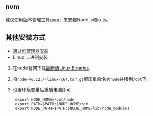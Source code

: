 ## nvm

建议使用版本管理工具[nvm](https://github.com/creationix/nvm)，来安装Node.js和io.js。

## 其他安装方式

- [通过包管理器安装](https://github.com/joyent/node/wiki/Installing-Node.js-via-package-manager)
- Linux 二进制安装

 1. 在node官网下载[最新版Linux Binaries](http://nodejs.org/dist/v0.12.4/node-v0.12.4-linux-x64.tar.gz).

 2. 将`node-v0.12.4-linux-x64.tar.gz`解压重命名为`node`并移到`/opt`下.

 3. 设置环境变量后重启电脑即可.

         export NODE_HOME=/opt/node
         export PATH=$PATH:$NODE_HOME/bin
         export NODE_PATH=$PATH:$NODE_HOME/lib/node_modules